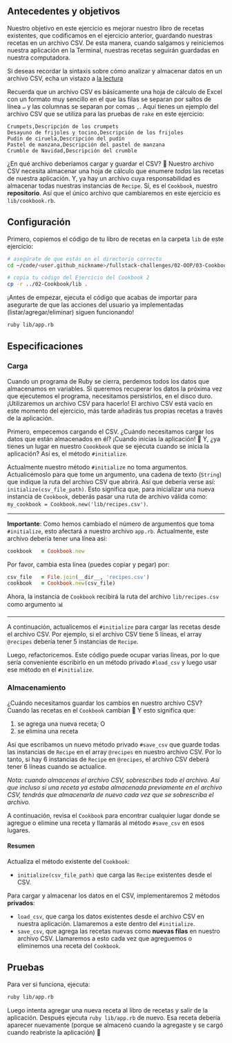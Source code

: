 ## Antecedentes y objetivos

Nuestro objetivo en este ejercicio es mejorar nuestro libro de recetas existentes, que codificamos en el ejercicio anterior, guardando nuestras recetas en un archivo CSV. De esta manera, cuando salgamos y reiniciemos nuestra aplicación en la Terminal, nuestras recetas seguirán guardadas en nuestra computadora.

Si deseas recordar la sintaxis sobre cómo analizar y almacenar datos en un archivo CSV, echa un vistazo a [la lectura](https://kitt.lewagon.com/camps/<user.batch_slug>/lectures/content/lectures/ruby/06-parsing-storing-data/index.html?title=Parsing+%26+Storing+Data#/2/3)

Recuerda que un archivo CSV es básicamente una hoja de cálculo de Excel con un formato muy sencillo en el que las filas se separan por saltos de línea `↵` y las columnas se separan por comas `,`. Aquí tienes un ejemplo del archivo CSV que se utiliza para las pruebas de `rake` en este ejercicio:

```csv
Crumpets,Descripción de los crumpets
Desayuno de frijoles y tocino,Descripción de los frijoles
Pudín de ciruela,Descripción del pudín
Pastel de manzana,Descripción del pastel de manzana
Crumble de Navidad,Descripción del crumble
```

¿En qué archivo deberíamos cargar y guardar el CSV? 🤔 Nuestro archivo CSV necesita almacenar una hoja de cálculo que enumere _todas_ las recetas de nuestra aplicación. Y, ya hay un archivo cuya responsabilidad es almacenar todas nuestras instancias de `Recipe`. Sí, es el `Cookbook`, nuestro **repositorio**. Así que el único archivo que cambiaremos en este ejercicio es `lib/cookbook.rb`.

## Configuración

Primero, copiemos el código de tu libro de recetas en la carpeta `lib` de este ejercicio:

```bash
# asegúrate de que estás en el directorio correcto
cd ~/code/<user.github_nickname>/fullstack-challenges/02-OOP/03-Cookbook/03-Cookbook-With-CSV

# copia tu código del Ejercicio del Cookbook 2
cp -r ../02-Cookbook/lib .
```

¡Antes de empezar, ejecuta el código que acabas de importar para asegurarte de que las acciones del usuario ya implementadas (listar/agregar/eliminar) siguen funcionando!

```bash
ruby lib/app.rb
```

## Especificaciones

### Carga

Cuando un programa de Ruby se cierra, perdemos todos los datos que almacenamos en variables. Si queremos recuperar los datos la próxima vez que ejecutemos el programa, necesitamos persistirlos, en el disco duro. ¡Utilizaremos un archivo CSV para hacerlo! El archivo CSV está vacío en este momento del ejercicio, más tarde añadirás tus propias recetas a través de la aplicación.

Primero, empecemos cargando el CSV. ¿Cuándo necesitamos cargar los datos que están almacenados en él? ¡Cuando inicias la aplicación! 🚀 Y, ¿ya tienes un lugar en nuestro `Coookbook` que se ejecuta cuando se inicia la aplicación? Así es, el método `#initialize`.

Actualmente nuestro método `#initialize` no toma argumentos. Actualicémoslo para que tome un argumento, una cadena de texto (`String`) que indique la ruta del archivo CSV que abrirá. Así que debería verse así: `initialize(csv_file_path)`. Esto significa que, para inicializar una nueva instancia de `Cookbook`, deberás pasar una ruta de archivo válida como: `my_cookbook = Cookbook.new('lib/recipes.csv')`.

***

**Importante**: Como hemos cambiado el número de argumentos que toma `#initialize`, esto afectará a nuestro archivo `app.rb`. Actualmente, este archivo debería tener una línea así:

```rb
cookbook   = Cookbook.new
```

Por favor, cambia esta línea (puedes copiar y pegar) por:

```rb
csv_file   = File.join(__dir__, 'recipes.csv')
cookbook   = Cookbook.new(csv_file)
```

Ahora, la instancia de `Cookbook` recibirá la ruta del archivo `lib/recipes.csv` como argumento 📊

***

A continuación, actualicemos el `#initialize` para cargar las recetas desde el archivo CSV. Por ejemplo, si el archivo CSV tiene 5 líneas, el array `@recipes` debería tener 5 instancias de `Recipe`.

Luego, refactoricemos. Este código puede ocupar varias líneas, por lo que sería conveniente escribirlo en un método privado `#load_csv` y luego usar ese método en el `#initialize`.

### Almacenamiento

¿Cuándo necesitamos guardar los cambios en nuestro archivo CSV? Cuando las recetas en el `Cookbook` cambian 🌈 Y esto significa que:

1. se agrega una nueva receta; O
2. se elimina una receta

Así que escribamos un nuevo método privado `#save_csv` que guarde todas las instancias de `Recipe` en el array `@recipes` en nuestro archivo CSV. Por lo tanto, si hay 6 instancias de `Recipe` en `@recipes`, el archivo CSV deberá tener 6 líneas cuando se actualice.

_Nota: cuando almacenas el archivo CSV, sobrescribes todo el archivo. Así que incluso si una receta ya estaba almacenada previamente en el archivo CSV, tendrás que almacenarla de nuevo cada vez que se sobrescriba el archivo._

A continuación, revisa el `Cookbook` para encontrar cualquier lugar donde se agregue o elimine una receta y llamarás al método `#save_csv` en esos lugares.

#### Resumen

Actualiza el método existente del `Cookbook`:
-  `initialize(csv_file_path)` que carga las `Recipe` existentes desde el CSV.

Para cargar y almacenar los datos en el CSV, implementaremos 2 métodos **privados**:
-  `load_csv`, que carga los datos existentes desde el archivo CSV en nuestra aplicación. Llamaremos a este dentro del `#initialize`.
-  `save_csv`, que agrega las recetas nuevas como **nuevas filas** en nuestro archivo CSV. Llamaremos a esto cada vez que agreguemos o eliminemos una receta del `Cookbook`.

## Pruebas

Para ver si funciona, ejecuta:

```bash
ruby lib/app.rb
```

Luego intenta agregar una nueva receta al libro de recetas y salir de la aplicación. Después ejecuta `ruby lib/app.rb` de nuevo. Esa receta debería aparecer nuevamente (porque se almacenó cuando la agregaste y se cargó cuando reabriste la aplicación) 💾

